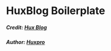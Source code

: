 # HuxBlog Boilerplate

##### Credit: [Hux Blog](https://github.com/Huxpro/huxpro.github.io)

##### Author: [Huxpro](https://github.com/Huxpro) 

